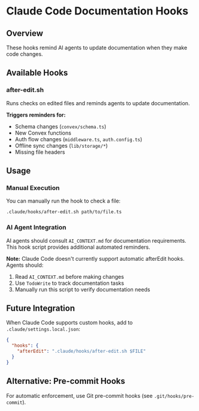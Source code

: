 # Claude Code Documentation Hooks

## Overview

These hooks remind AI agents to update documentation when they make code changes.

## Available Hooks

### after-edit.sh

Runs checks on edited files and reminds agents to update documentation.

**Triggers reminders for:**

- Schema changes (`convex/schema.ts`)
- New Convex functions
- Auth flow changes (`middleware.ts`, `auth.config.ts`)
- Offline sync changes (`lib/storage/*`)
- Missing file headers

## Usage

### Manual Execution

You can manually run the hook to check a file:

```bash
.claude/hooks/after-edit.sh path/to/file.ts
```

### AI Agent Integration

AI agents should consult `AI_CONTEXT.md` for documentation requirements. This hook script provides additional automated reminders.

**Note:** Claude Code doesn't currently support automatic afterEdit hooks. Agents should:

1. Read `AI_CONTEXT.md` before making changes
2. Use `TodoWrite` to track documentation tasks
3. Manually run this script to verify documentation needs

## Future Integration

When Claude Code supports custom hooks, add to `.claude/settings.local.json`:

```json
{
  "hooks": {
    "afterEdit": ".claude/hooks/after-edit.sh $FILE"
  }
}
```

## Alternative: Pre-commit Hooks

For automatic enforcement, use Git pre-commit hooks (see `.git/hooks/pre-commit`).
